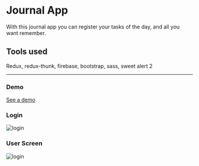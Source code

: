 # Journal App

With this journal app you can register your tasks of the day, and all you want remember.

## Tools used
Redux, redux-thunk, firebase, bootstrap, sass, sweet alert 2

<hr/>

### Demo

<a href="https://journal-app-41c42.web.app" > See a demo <a/>

### Login
<img src="https://i.ibb.co/f0NJYb7/Login.png" alt="login"/>

### User Screen
<img src="https://i.ibb.co/gvK353H/vista-usuario.png" alt="login"/>



